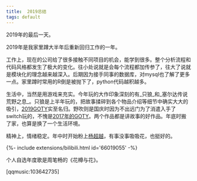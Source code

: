 ```yaml
---
title:  2019总结
tags: default
---
```


2019年的最后一天。

2019年是我家里蹲大半年后重新回归工作的一年。

工作上，现在的公司给了很多接触不同项目的机会，能学到很多。整个分析流程和代码风格都发生了极大的变化。往小处说就是会每个流程都加传参了，往大了说就是模块化的理念越来越深入。后期因为接手同事的数据库，对mysql也了解了更多一点。家里蹲时常用的R倒是被抛下了，python代码越积越多。

生活中，当然是用游戏来充实。今年玩的大作印象深刻的有_只狼_和_塞尔达传说荒野之息_。只狼是上半年玩的，把故事揉碎到各个物品介绍等细节中确实大大的吸引，[2019GOTY](https://thegameawards.com/nominees/game-of-the-year)实至名归。野吹则是国庆时因为不出远门为了消遣入手了switch玩的，不愧是[2017年的GOTY](https://thegameawards.com/history/2017-2)。两个作品都是讲故事的好作品。年底时搬了家，也算是换了一个生活环境。

精神上，情绪稳定。年中时开始粉上[杨超越](https://zh.wikipedia.org/zh-hans/%E6%9D%A8%E8%B6%85%E8%B6%8A)，有事没事吸吸花，也挺好的。
<div>{%- include extensions/bilibili.html id='66019055' -%}</div>

个人自选年度歌是周笔畅的《花樽与花》。

[qqmusic:103642735]

